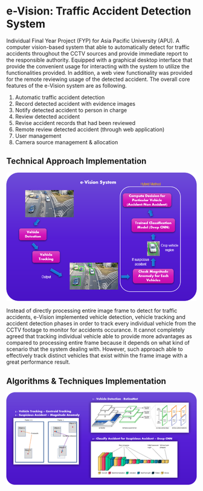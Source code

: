 # e-Vision: Traffic Accident Detection System
Individual Final Year Project (FYP) for Asia Pacific University (APU). A computer vision-based system that able to automatically detect for traffic accidents throughout the CCTV sources and provide immediate report to the responsible authority. Equipped with a graphical desktop interface that provide the convenient usage for interacting with the system to utilize the functionalities provided. In addition, a web view functionality was provided for the remote reviewing usage of the detected accident. The overall core features of the e-Vision system are as following.
1) Automatic traffic accident detection
2) Record detected accident with evidence images
3) Notify detected accident to person in charge
4) Review detected accident
5) Revise accident records that had been reviewed
6) Remote review detected accident (through web application)
7) User management
8) Camera source management & allocation

## Technical Approach Implementation
<p align="center">
  <img src="./readme_img/approach_overview.png" />
</p>
Instead of directly processing entire image frame to detect for traffic accidents, e-Vision implemented vehicle detection, vehicle tracking and accident detection phases in order to track every individual vehicle from the CCTV footage to monitor for accidents occurance. It cannot completely agreed that tracking individual vehicle able to provide more advantages as compared to processing entire frame because it depends on what kind of scenario that the system dealing with. However, such approach able to effectively track distinct vehicles that exist within the frame image with a great performance result.

## Algorithms & Techniques Implementation
<p align="center">
  <img src="./readme_img/algorithms_applied.png" />
</p>
